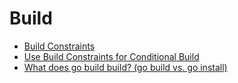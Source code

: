 # Build

* [Build Constraints](https://godoc.org/go/build#hdr-Build_Constraints)
* [Use Build Constraints for Conditional Build](https://github.com/northbright/Notes/blob/master/Golang/build/use-build-constraints-for-conditional-build.md)
* [What does go build build? (go build vs. go install)](https://stackoverflow.com/questions/30612611/what-does-go-build-build-go-build-vs-go-install)
